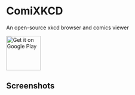 # ComiXKCD
An open-source xkcd browser and comics viewer

<a href='https://play.google.com/store/apps/details?id=com.phearme.comixkcd&pcampaignid=MKT-Other-global-all-co-prtnr-py-PartBadge-Mar2515-1'><img alt='Get it on Google Play' src='https://play.google.com/intl/en_us/badges/images/generic/en_badge_web_generic.png' height='92'/></a>

## Screenshots


